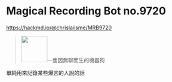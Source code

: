 # Magical Recording Bot no.9720
https://hackmd.io/@chrislaiisme/MRB9720
><img src="https://imgur.com/7BQ2jg4.png" width=70px height=70px>一隻因無聊而生的機器狗

單純用來記錄某些爆言的人說的話
